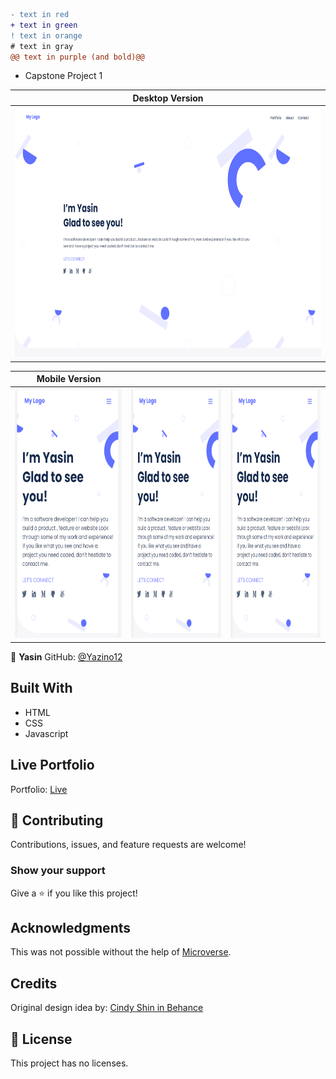 ```diff
- text in red
+ text in green
! text in orange
# text in gray
@@ text in purple (and bold)@@
```

- Capstone Project 1

|                                                   **Desktop Version**                                                    | 
| :---------------------------------------------------------------------------------------------------------------------: |
| <img src="https://github.com/Yazino12/portfolio-project/blob/master/images/demo-desktop.png?raw=true" width="1200" height="400"> |

|                                                   **Mobile Version**                                                    | | |
| :---------------------------------------------------------------------------------------------------------------------: | :---------------------------------------------------------------------------------------------------------------------: | :---------------------------------------------------------------------------------------------------------------------: |
| <img src="https://github.com/Yazino12/portfolio-project/blob/master/images/demo.png?raw=true" width="300" height="400"> | <img src="https://github.com/Yazino12/portfolio-project/blob/master/images/demo.png?raw=true" width="300" height="400"> | <img src="https://github.com/Yazino12/portfolio-project/blob/master/images/demo.png?raw=true" width="300" height="400"> |

👤 **Yasin**
GitHub: [@Yazino12](https://github.com/Yazino12)

## Built With

- HTML
- CSS
- Javascript

## Live Portfolio

Portfolio: [Live](https://yazino12.github.io/capstone-project1)

## 🤝 Contributing

Contributions, issues, and feature requests are welcome!

### Show your support

Give a ⭐️ if you like this project!

## Acknowledgments

This was not possible without the help of [Microverse](https://github.com/microverseinc/curriculum-transversal-skills/blob/main/documentation/hello_microverse_project.md).

## Credits

Original design idea by: [Cindy Shin in Behance](https://www.behance.net/adagio07)

## 📝 License

This project has no licenses.
